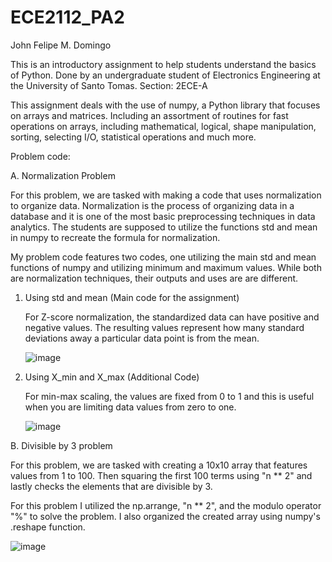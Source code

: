 # ECE2112_PA2
John Felipe M. Domingo

This is an introductory assignment to help students understand the basics of Python.
Done by an undergraduate student of Electronics Engineering at the University of Santo Tomas.
Section: 2ECE-A

This assignment deals with the use of numpy, a Python library that focuses on arrays and matrices. 
Including an assortment of routines for fast operations on arrays, including mathematical, 
logical, shape manipulation, sorting, selecting I/O, statistical operations and much more.

Problem code:

A. Normalization Problem
   
   For this problem, we are tasked with making a code that uses normalization to organize data.
   Normalization is the process of organizing data in a database and it is one of the most basic
   preprocessing techniques in data analytics.
   The students are supposed to utilize the functions std and mean in numpy to recreate the formula
   for normalization.

   My problem code features two codes, one utilizing the main std and mean functions of numpy and
   utilizing minimum and maximum values. While both are normalization techniques, their outputs
   and uses are are different. 
   
   1. Using std and mean (Main code for the assignment)
      
      For Z-score normalization, the standardized data can have positive and negative values.
      The resulting values represent how many standard deviations away a particular data point is from the mean.
      
      ![image](https://github.com/user-attachments/assets/6749cea2-bf8d-4fc1-a8ee-543808e25bc6)

   2. Using X_min and X_max (Additional Code)
      
      For min-max scaling, the values are fixed from 0 to 1 and this is useful when you are limiting data values
      from zero to one.
      
      ![image](https://github.com/user-attachments/assets/a9d61577-ed9f-4b11-85ca-f8ffcd921c5c)
  
   
B. Divisible by 3 problem
   
   For this problem, we are tasked with creating a 10x10 array that features values from 1 to 100.
   Then squaring the first 100 terms using "n ** 2" and lastly checks the elements that are 
   divisible by 3.

   For this problem I utilized the np.arrange, "n ** 2", and the modulo operator "%" to solve the 
   problem. I also organized the created array using numpy's .reshape function.
   
   ![image](https://github.com/user-attachments/assets/4961bccc-ab07-4092-84d1-0f16d300e2a4)




